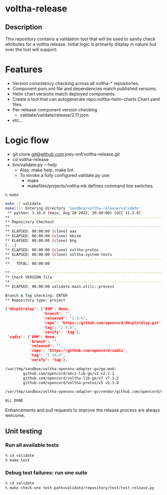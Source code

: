 # voltha-release

## Description
This repository contains a validation tool that will be used to sanity
check attributes for a voltha release.  Initial logic is primarily
display in nature but over the tool will support:

# Features
* Version consistency checking across all voltha-* repositories.
* Component pom.xml file and dependencies match published versions.
* Helm chart versions match deployed components.
* Create a tool that can autogenerate repo:voltha-helm-charts Chart.yaml files.
* Per-release component version checking
   * validate/validate/release/2.11.json
* etc...

# Logic flow
* git clone git@github.com:joey-onf/voltha-release.git
* cd voltha-release
* bin/validate.py --help
   * Also: make help, make lint
   * To invoke a fully configured validate.py use:
      * make
      * makefiles/projects/voltha.mk defines command line switches.

`% make`

```bash
make -C validate
make[1]: Entering directory 'sandbox/voltha-release/validate'
 ** python: 3.10.6 (main, Aug 28 2022, 20:49:00) [GCC 11.2.0]
** -----------------------------------------------------------------------
** Repository Checkout
** -----------------------------------------------------------------------
** ELAPSED: 00:00:00 (clone) aaa
** ELAPSED: 00:00:00 (clone) bbsim
** ELAPSED: 00:00:00 (clone) bng
[...]
** ELAPSED: 00:00:00 (clone) voltha-protos
** ELAPSED: 00:00:00 (clone) voltha-system-tests
** ---------------------------------------------------------------------------
**   TOTAL: 00:00:00

** -----------------------------------------------------------------------
** Check VERSION file
** -----------------------------------------------------------------------
** ELAPSED: 00:00:00 validate.main.utils::process

Branch & Tag checking: ENTER
** Repository type: project
```

```json
{'dhcpl2relay': {'EOM': None,
                 'branch': '',
                 'released': '2.9.0',
                 'repo': 'https://github.com/opencord/dhcpl2relay.git',
                 'tag': '2.9.0',
                 'verify': 'tag'},
 'sadis': {'EOM': None,
           'branch': '',
           'released': '',
           'repo': 'https://github.com/opencord/sadis',
           'tag': '5.10.0',
           'verify': 'tag'},
```

```bash
/var/tmp/sandbox/voltha-openonu-adapter-go/go.mod:
        github.com/opencord/omci-lib-go/v2 v2.2.1
        github.com/opencord/voltha-lib-go/v7 v7.3.2
        github.com/opencord/voltha-protos/v5 v5.3.8

/var/tmp/sandbox/voltha-openonu-adapter-go/vendor/github.com/opencord/omci-lib-go/v2/go.mod:

ALL DONE
```

Enhancements and pull requests to improve the release process are always welcome.


## Unit testing

### Run all available tests
```bash
% cd validate
% make test
```

### Debug test failures: run one suite
```bash
% cd validate
% make check-one test-path=validate/repository/test/test_release.py
```